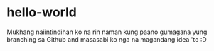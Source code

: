 hello-world
===========

Mukhang naiintindihan ko na rin naman kung paano gumagana yung branching sa 
Github and masasabi ko nga na magandang idea 'to :D
